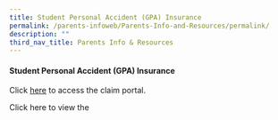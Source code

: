```yaml
---
title: Student Personal Accident (GPA) Insurance
permalink: /parents-infoweb/Parents-Info-and-Resources/permalink/
description: ""
third_nav_title: Parents Info & Resources
---
```

#### Student Personal Accident (GPA) Insurance

  
Click [here](https://studentgpa.incomegroupins.com.sg/#/) to access the claim portal. 

Click here to view the 